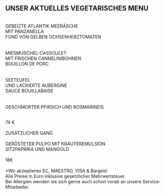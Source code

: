 ## UNSER AKTUELLES VEGETARISCHES MENU
<br>
GEBEIZTE ATLANTIK MEERÄSCHE<br>
MIT PANZANELLA<br>
FOND VON GELBEN OCHSENHERZTOMATEN<br>
<br>
<br>
MIESMUSCHEL-CASSOULET <br>
MIT FRISCHEN CANNELINIBOHNEN<br>
BOUILLON DE PORC <br>
<br>
<br>
SEETEUFEL<br>
UND LACKIERTE AUBERGINE <br>
SAUCE BOUILLABAISE<br>
<br>
<br>
GESCHMORTER PFIRSICH UND ROSMARINEIS<br>
<br>

74 €
<br>
<br>
ZUSÄTZLICHER GANG<br>
<br>
GERÖSTETER PULPO MIT KRÄUTEREMULSION<br>
SITZPAPRIKA UND MANGOLD<br>
<br>
18€
<br/>
<br>
*Wir akzeptieren EC, MAESTRO, VISA & Bargeld<br>
Alle Preise in Euro inklusive gesetzlicher Mehrwertsteuer.<br>
Bei Allergien wenden sie sich gerne auch schon vorab an unsere Service-Mitarbeiter.<br>
